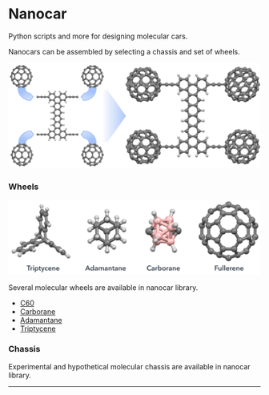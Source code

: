 Nanocar
=======
Python scripts and more for designing molecular cars.

Nanocars can be assembled by selecting a chassis and set of wheels.
<p align="center"> <img src="docs/assets/img/nanocar-build.PNG"> </p>

### Wheels
<p align="center"> <img src="docs/assets/img/wheels.png"> </p>

Several molecular wheels are available in nanocar library.
-   [C60][C60]
-   [Carborane][Carborane]
-   [Adamantane][Adamantane]
-   [Triptycene][Triptycene]

### Chassis
Experimental and hypothetical molecular chassis are available in nanocar library.

---
[Carborane]: https://en.wikipedia.org/wiki/Carborane
[C60]: https://en.wikipedia.org/wiki/Buckminsterfullerene
[Adamantane]: https://en.wikipedia.org/wiki/Adamantane
[Triptycene]: https://en.wikipedia.org/wiki/Triptycene

